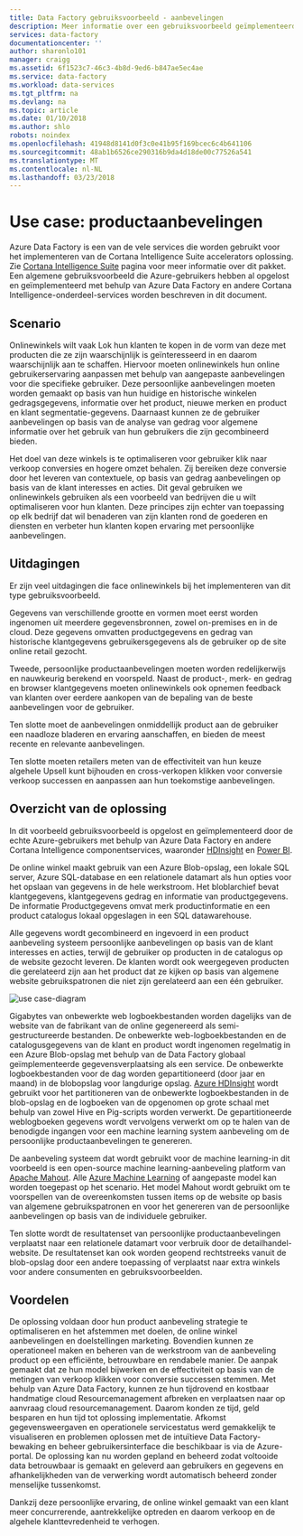 ```yaml
---
title: Data Factory gebruiksvoorbeeld - aanbevelingen
description: Meer informatie over een gebruiksvoorbeeld geïmplementeerd met behulp van Azure Data Factory samen met andere services.
services: data-factory
documentationcenter: ''
author: sharonlo101
manager: craigg
ms.assetid: 6f1523c7-46c3-4b8d-9ed6-b847ae5ec4ae
ms.service: data-factory
ms.workload: data-services
ms.tgt_pltfrm: na
ms.devlang: na
ms.topic: article
ms.date: 01/10/2018
ms.author: shlo
robots: noindex
ms.openlocfilehash: 41948d8141d0f3c0e41b95f169bcec6c4b641106
ms.sourcegitcommit: 48ab1b6526ce290316b9da4d18de00c77526a541
ms.translationtype: MT
ms.contentlocale: nl-NL
ms.lasthandoff: 03/23/2018
---
```

# <a name="use-case---product-recommendations"></a>Use case: productaanbevelingen
Azure Data Factory is een van de vele services die worden gebruikt voor het implementeren van de Cortana Intelligence Suite accelerators oplossing.  Zie [Cortana Intelligence Suite](http://www.microsoft.com/cortanaanalytics) pagina voor meer informatie over dit pakket. Een algemene gebruiksvoorbeeld die Azure-gebruikers hebben al opgelost en geïmplementeerd met behulp van Azure Data Factory en andere Cortana Intelligence-onderdeel-services worden beschreven in dit document.

## <a name="scenario"></a>Scenario
Onlinewinkels wilt vaak Lok hun klanten te kopen in de vorm van deze met producten die ze zijn waarschijnlijk is geïnteresseerd in en daarom waarschijnlijk aan te schaffen. Hiervoor moeten onlinewinkels hun online gebruikerservaring aanpassen met behulp van aangepaste aanbevelingen voor die specifieke gebruiker. Deze persoonlijke aanbevelingen moeten worden gemaakt op basis van hun huidige en historische winkelen gedragsgegevens, informatie over het product, nieuwe merken en product en klant segmentatie-gegevens.  Daarnaast kunnen ze de gebruiker aanbevelingen op basis van de analyse van gedrag voor algemene informatie over het gebruik van hun gebruikers die zijn gecombineerd bieden.

Het doel van deze winkels is te optimaliseren voor gebruiker klik naar verkoop conversies en hogere omzet behalen.  Zij bereiken deze conversie door het leveren van contextuele, op basis van gedrag aanbevelingen op basis van de klant interesses en acties. Dit geval gebruiken we onlinewinkels gebruiken als een voorbeeld van bedrijven die u wilt optimaliseren voor hun klanten. Deze principes zijn echter van toepassing op elk bedrijf dat wil benaderen van zijn klanten rond de goederen en diensten en verbeter hun klanten kopen ervaring met persoonlijke aanbevelingen.

## <a name="challenges"></a>Uitdagingen
Er zijn veel uitdagingen die face onlinewinkels bij het implementeren van dit type gebruiksvoorbeeld. 

Gegevens van verschillende grootte en vormen moet eerst worden ingenomen uit meerdere gegevensbronnen, zowel on-premises en in de cloud. Deze gegevens omvatten productgegevens en gedrag van historische klantgegevens gebruikersgegevens als de gebruiker op de site online retail gezocht. 

Tweede, persoonlijke productaanbevelingen moeten worden redelijkerwijs en nauwkeurig berekend en voorspeld. Naast de product-, merk- en gedrag en browser klantgegevens moeten onlinewinkels ook opnemen feedback van klanten over eerdere aankopen van de bepaling van de beste aanbevelingen voor de gebruiker. 

Ten slotte moet de aanbevelingen onmiddellijk product aan de gebruiker een naadloze bladeren en ervaring aanschaffen, en bieden de meest recente en relevante aanbevelingen. 

Ten slotte moeten retailers meten van de effectiviteit van hun keuze algehele Upsell kunt bijhouden en cross-verkopen klikken voor conversie verkoop successen en aanpassen aan hun toekomstige aanbevelingen.

## <a name="solution-overview"></a>Overzicht van de oplossing
In dit voorbeeld gebruiksvoorbeeld is opgelost en geïmplementeerd door de echte Azure-gebruikers met behulp van Azure Data Factory en andere Cortana Intelligence componentservices, waaronder [HDInsight](https://azure.microsoft.com/services/hdinsight/) en [Power BI](https://powerbi.microsoft.com/).

De online winkel maakt gebruik van een Azure Blob-opslag, een lokale SQL server, Azure SQL-database en een relationele datamart als hun opties voor het opslaan van gegevens in de hele werkstroom.  Het bloblarchief bevat klantgegevens, klantgegevens gedrag en informatie van productgegevens. De informatie Productgegevens omvat merk productinformatie en een product catalogus lokaal opgeslagen in een SQL datawarehouse. 

Alle gegevens wordt gecombineerd en ingevoerd in een product aanbeveling systeem persoonlijke aanbevelingen op basis van de klant interesses en acties, terwijl de gebruiker op producten in de catalogus op de website gezocht leveren. De klanten wordt ook weergegeven producten die gerelateerd zijn aan het product dat ze kijken op basis van algemene website gebruikspatronen die niet zijn gerelateerd aan een één gebruiker.

![use case-diagram](./media/data-factory-product-reco-usecase/diagram-1.png)

Gigabytes van onbewerkte web logboekbestanden worden dagelijks van de website van de fabrikant van de online gegenereerd als semi-gestructureerde bestanden. De onbewerkte web-logboekbestanden en de catalogusgegevens van de klant en product wordt ingenomen regelmatig in een Azure Blob-opslag met behulp van de Data Factory globaal geïmplementeerde gegevensverplaatsing als een service. De onbewerkte logboekbestanden voor de dag worden gepartitioneerd (door jaar en maand) in de blobopslag voor langdurige opslag.  [Azure HDInsight](https://azure.microsoft.com/services/hdinsight/) wordt gebruikt voor het partitioneren van de onbewerkte logboekbestanden in de blob-opslag en de logboeken van de opgenomen op grote schaal met behulp van zowel Hive en Pig-scripts worden verwerkt. De gepartitioneerde weblogboeken gegevens wordt vervolgens verwerkt om op te halen van de benodigde ingangen voor een machine learning system aanbeveling om de persoonlijke productaanbevelingen te genereren.

De aanbeveling systeem dat wordt gebruikt voor de machine learning-in dit voorbeeld is een open-source machine learning-aanbeveling platform van [Apache Mahout](http://mahout.apache.org/).  Alle [Azure Machine Learning](https://azure.microsoft.com/services/machine-learning/) of aangepaste model kan worden toegepast op het scenario.  Het model Mahout wordt gebruikt om te voorspellen van de overeenkomsten tussen items op de website op basis van algemene gebruikspatronen en voor het genereren van de persoonlijke aanbevelingen op basis van de individuele gebruiker.

Ten slotte wordt de resultatenset van persoonlijke productaanbevelingen verplaatst naar een relationele datamart voor verbruik door de detailhandel-website.  De resultatenset kan ook worden geopend rechtstreeks vanuit de blob-opslag door een andere toepassing of verplaatst naar extra winkels voor andere consumenten en gebruiksvoorbeelden.

## <a name="benefits"></a>Voordelen
De oplossing voldaan door hun product aanbeveling strategie te optimaliseren en het afstemmen met doelen, de online winkel aanbevelingen en doelstellingen marketing. Bovendien kunnen ze operationeel maken en beheren van de werkstroom van de aanbeveling product op een efficiënte, betrouwbare en rendabele manier. De aanpak gemaakt dat ze hun model bijwerken en de effectiviteit op basis van de metingen van verkoop klikken voor conversie successen stemmen. Met behulp van Azure Data Factory, kunnen ze hun tijdrovend en kostbaar handmatige cloud Resourcemanagement afbreken en verplaatsen naar op aanvraag cloud resourcemanagement. Daarom konden ze tijd, geld besparen en hun tijd tot oplossing implementatie. Afkomst gegevensweergaven en operationele servicestatus werd gemakkelijk te visualiseren en problemen oplossen met de intuïtieve Data Factory-bewaking en beheer gebruikersinterface die beschikbaar is via de Azure-portal. De oplossing kan nu worden gepland en beheerd zodat voltooide data betrouwbaar is gemaakt en geleverd aan gebruikers en gegevens en afhankelijkheden van de verwerking wordt automatisch beheerd zonder menselijke tussenkomst.

Dankzij deze persoonlijke ervaring, de online winkel gemaakt van een klant meer concurrerende, aantrekkelijke optreden en daarom verkoop en de algehele klanttevredenheid te verhogen.

